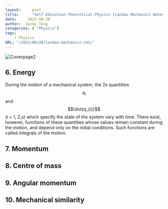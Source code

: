 ```yaml
---
layout:     post
title:      "Self-Education-Theoretical-Physics [Landau Mechanics Notes] Chapter 2: Conservation Laws"
date:     2022-08-28
author:  Jacky Tang
categories: [ "Physics"]
tags:
    - Physics
URL: "/2022/08/28/landau-mechanics-ch2/"
---
```

![Coverpage2](/img/landau-mechanics-ch1/landau.jpg)
<script
  src="https://cdn.mathjax.org/mathjax/latest/MathJax.js?config=TeX-AMS-MML_HTMLorMML"
  type="text/javascript">
</script>

  ## 6. Energy 
  
  During the motion of a mechanical system, the 2s quantities 
  $$q_{i}$$
  and 
  $$\dot{q_{i}}$$ (i = 1, 2,s)
  which specify the state of the system vary with time. 
  There exist, however, functions of these quantities whose values remain constant during the motion, and depend only on the initial conditions.
  Such functions are called integrals of the motion.
  
  ## 7. Momentum 
  
  
  ## 8. Centre of mass 
  
  
  ## 9. Angular momentum 
  
  
  ## 10. Mechanical similarity
 